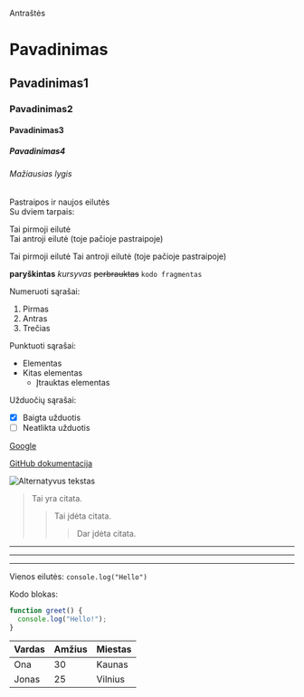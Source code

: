 Antraštės
 
# Pavadinimas
 
## Pavadinimas1
 
### Pavadinimas2
 
#### Pavadinimas3
 
##### Pavadinimas4
 
###### Mažiausias lygis
 
Pastraipos ir naujos eilutės  
Su dviem tarpais:  
 
Tai pirmoji eilutė  
Tai antroji eilutė (toje pačioje pastraipoje)
 
Tai pirmoji eilutė
Tai antroji eilutė (toje pačioje pastraipoje)
 
**paryškintas**
*kursyvas*
~~perbrauktas~~
`kodo fragmentas`
 
Numeruoti sąrašai:
 
1. Pirmas
2. Antras
3. Trečias
 
Punktuoti sąrašai:
 
- Elementas
- Kitas elementas
  - Įtrauktas elementas
 
Užduočių sąrašai:
 
- [x] Baigta užduotis
- [ ] Neatlikta užduotis
 
[Google](https://www.google.com)
 
[GitHub dokumentacija](https://docs.github.com "Oficiali GitHub dokumentacija")
 
![Alternatyvus tekstas](https://picsum.photos/200 "Pavadinimas")
 
> Tai yra citata.
>> Tai įdėta citata.
>>> Dar įdėta citata.
 
---
***
_______
 
Vienos eilutės:
`console.log("Hello")`
 
Kodo blokas:
```js
function greet() {
  console.log("Hello!");
}
```
 
| Vardas | Amžius | Miestas |
|--------|--------|---------|
| Ona    | 30     | Kaunas  |
| Jonas  | 25     | Vilnius |
 
